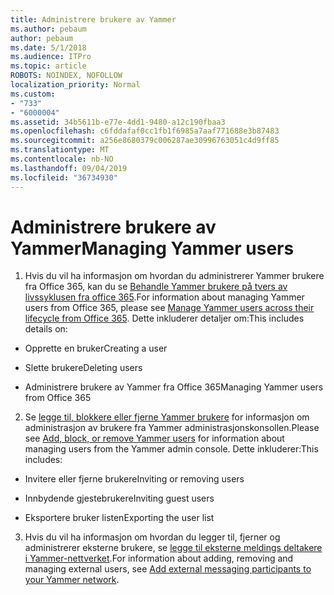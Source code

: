```yaml
---
title: Administrere brukere av Yammer
ms.author: pebaum
author: pebaum
ms.date: 5/1/2018
ms.audience: ITPro
ms.topic: article
ROBOTS: NOINDEX, NOFOLLOW
localization_priority: Normal
ms.custom:
- "733"
- "6000004"
ms.assetid: 34b5611b-e77e-4dd1-9480-a12c190fbaa3
ms.openlocfilehash: c6fddafaf0cc1fb1f6985a7aaf771688e3b87483
ms.sourcegitcommit: a256e8680379c006287ae30996763051c4d9ff85
ms.translationtype: MT
ms.contentlocale: nb-NO
ms.lasthandoff: 09/04/2019
ms.locfileid: "36734930"
---
```

# <a name="managing-yammer-users"></a><span data-ttu-id="a5a2b-102">Administrere brukere av Yammer</span><span class="sxs-lookup"><span data-stu-id="a5a2b-102">Managing Yammer users</span></span>

1. <span data-ttu-id="a5a2b-103">Hvis du vil ha informasjon om hvordan du administrerer Yammer brukere fra Office 365, kan du se [Behandle Yammer brukere på tvers av livssyklusen fra office 365](https://docs.microsoft.com/yammer/manage-yammer-users/manage-users-across-their-lifecycle).</span><span class="sxs-lookup"><span data-stu-id="a5a2b-103">For information about managing Yammer users from Office 365, please see [Manage Yammer users across their lifecycle from Office 365](https://docs.microsoft.com/yammer/manage-yammer-users/manage-users-across-their-lifecycle).</span></span> <span data-ttu-id="a5a2b-104">Dette inkluderer detaljer om:</span><span class="sxs-lookup"><span data-stu-id="a5a2b-104">This includes details on:</span></span>

  - <span data-ttu-id="a5a2b-105">Opprette en bruker</span><span class="sxs-lookup"><span data-stu-id="a5a2b-105">Creating a user</span></span>

  - <span data-ttu-id="a5a2b-106">Slette brukere</span><span class="sxs-lookup"><span data-stu-id="a5a2b-106">Deleting users</span></span>

  - <span data-ttu-id="a5a2b-107">Administrere brukere av Yammer fra Office 365</span><span class="sxs-lookup"><span data-stu-id="a5a2b-107">Managing Yammer users from Office 365</span></span>

2. <span data-ttu-id="a5a2b-108">Se [legge til, blokkere eller fjerne Yammer brukere](http://alchemyportal.azurewebsites.net/Rule/ManageYammer%20users%20across%20their%20lifecycle%20from%20Office%20365) for informasjon om administrasjon av brukere fra Yammer administrasjonskonsollen.</span><span class="sxs-lookup"><span data-stu-id="a5a2b-108">Please see [Add, block, or remove Yammer users](http://alchemyportal.azurewebsites.net/Rule/ManageYammer%20users%20across%20their%20lifecycle%20from%20Office%20365) for information about managing users from the Yammer admin console.</span></span> <span data-ttu-id="a5a2b-109">Dette inkluderer:</span><span class="sxs-lookup"><span data-stu-id="a5a2b-109">This includes:</span></span>

  - <span data-ttu-id="a5a2b-110">Invitere eller fjerne brukere</span><span class="sxs-lookup"><span data-stu-id="a5a2b-110">Inviting or removing users</span></span>

  - <span data-ttu-id="a5a2b-111">Innbydende gjestebrukere</span><span class="sxs-lookup"><span data-stu-id="a5a2b-111">Inviting guest users</span></span>

  - <span data-ttu-id="a5a2b-112">Eksportere bruker listen</span><span class="sxs-lookup"><span data-stu-id="a5a2b-112">Exporting the user list</span></span>

3. <span data-ttu-id="a5a2b-113">Hvis du vil ha informasjon om hvordan du legger til, fjerner og administrerer eksterne brukere, se [legge til eksterne meldings deltakere i Yammer-nettverket](https://docs.microsoft.com/yammer/work-with-external-users/add-external-participants).</span><span class="sxs-lookup"><span data-stu-id="a5a2b-113">For information about adding, removing and managing external users, see [Add external messaging participants to your Yammer network](https://docs.microsoft.com/yammer/work-with-external-users/add-external-participants).</span></span>
